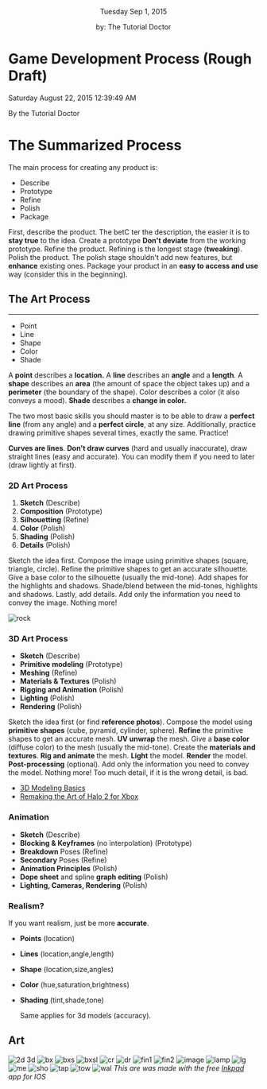<p style="
color:;
text-align:center;
font-size:">
Tuesday  Sep 1, 2015
</p>
<p style="
color:;
text-align:center;
font-size:">
by: The Tutorial Doctor
</p>

# Game Development Process (Rough Draft)
Saturday August 22, 2015 12:39:49 AM

By the Tutorial Doctor


# The Summarized Process
The main process for creating any product is:

- Describe
- Prototype
- Refine
- Polish
- Package

First, describe the product. The betC
ter the description, the easier it is to **stay true** to the idea. Create a prototype **Don't deviate** from the working prototype. Refine the product. Refining is the longest stage (**tweaking**). Polish the product. The polish stage shouldn't add new features, but **enhance** existing ones. Package your product in an **easy to access and use** way (consider this in the beginning).

## The Art Process
___

- Point
- Line
- Shape
- Color
- Shade

A **point** describes a **location.** A **line** describes an **angle** and a **length**. A **shape** describes an **area** (the amount of space the object takes up) and a **perimeter** (the boundary of the shape). Color describes a color (it also conveys a mood). **Shade** describes a **change in color.**

The two most basic skills you should master is to be able to draw a **perfect line** (from any angle) and a **perfect circle**, at any size. Additionally, practice drawing primitive shapes several times, exactly the same. Practice!

**Curves are lines**. **Don't draw curves** (hard and usually inaccurate), draw straight lines (easy and accurate). You can modify them if you need to later (draw lightly at first).

### 2D Art Process
1. **Sketch** (Describe)
2. **Composition** (Prototype)
3. **Silhouetting** (Refine)
4. **Color** (Polish)
5. **Shading** (Polish)
6. **Details** (Polish)

Sketch the idea first. Compose the image using primitive shapes (square, triangle, circle). Refine the primitive shapes to get an accurate silhouette. Give a base color to the silhouette (usually the mid-tone). Add shapes for the highlights and shadows. Shade/blend between the mid-tones, highlights and shadows. Lastly, add details. Add only the information you need to convey the image. Nothing more!

![rock](https://cloud.githubusercontent.com/assets/12942803/9608739/d66a1214-509d-11e5-8533-e7b0a454815a.jpg)

### 3D Art Process
- **Sketch** (Describe)
- **Primitive modeling** (Prototype)
- **Meshing** (Refine)
- **Materials & Textures** (Polish)
- **Rigging and Animation** (Polish)
- **Lighting** (Polish)
- **Rendering** (Polish)

Sketch the idea first (or find **reference photos**). Compose the model using **primitive shapes** (cube, pyramid, cylinder, sphere). **Refine** the primitive shapes to get an accurate mesh. **UV unwrap** the mesh. Give a **base color** (diffuse color) to the mesh (usually the mid-tone).  Create the **materials and textures**. **Rig and animate** the mesh. **Light** the model. **Render** the model. **Post-processing** (optional). Add only the information you need to convey the model. Nothing more! Too much detail, if it is the wrong detail, is bad.

- [3D Modeling Basics](https://www.youtube.com/user/GuerrillaCG)
- [Remaking the Art of Halo 2 for Xbox](https://www.youtube.com/watch?v=N6pdeECc5d4)

### Animation
-  **Sketch** (Describe)
- **Blocking & Keyframes** (no interpolation) (Prototype)
- **Breakdown** Poses (Refine)
- **Secondary** Poses (Refine)
- **Animation Principles** (Polish)
- **Dope sheet** and spline **graph editing** (Polish)
- **Lighting, Cameras, Rendering** (Polish)

### Realism?
If you want realism, just be more **accurate**.

- **Points** (location)
- **Lines** (location,angle,length)
- **Shape** (location,size,angles)
- **Color** (hue,saturation,brightness)
- **Shading** (tint,shade,tone)
  
  Same applies for 3d models (accuracy).

## Art

![2d 3d](https://cloud.githubusercontent.com/assets/12942803/9608727/d6519248-509d-11e5-8c20-071a7c56b38f.jpg)
![bx](https://cloud.githubusercontent.com/assets/12942803/9608728/d655abd0-509d-11e5-9936-cc6a13805384.jpg)
![bxs](https://cloud.githubusercontent.com/assets/12942803/9608731/d657523c-509d-11e5-9ed1-2c226185b1e5.jpg)
![bxsl](https://cloud.githubusercontent.com/assets/12942803/9608730/d656ff30-509d-11e5-9386-10a2410c20f7.jpg)
![cr](https://cloud.githubusercontent.com/assets/12942803/9608732/d65a180a-509d-11e5-8c08-722e8201e4f1.jpg)
![dr](https://cloud.githubusercontent.com/assets/12942803/9608733/d65b2e0c-509d-11e5-940e-6218107ba940.jpg)
![fin1](https://cloud.githubusercontent.com/assets/12942803/9608734/d65ef44c-509d-11e5-9c56-712c3e963c6a.jpg)
![fin2](https://cloud.githubusercontent.com/assets/12942803/9608735/d6626fdc-509d-11e5-8223-3b8e792e4eb5.jpg)
![image](https://cloud.githubusercontent.com/assets/12942803/9608737/d6649776-509d-11e5-80b8-0eaf9bacdd22.jpg)
![lamp](https://cloud.githubusercontent.com/assets/12942803/9608736/d66326d4-509d-11e5-9d11-f75e94889909.jpg)
![lg](https://cloud.githubusercontent.com/assets/12942803/9608738/d6653a00-509d-11e5-9404-c30c77dad62d.jpg)
![me](https://cloud.githubusercontent.com/assets/12942803/9608741/d66cb67c-509d-11e5-9d9a-5c8e888365aa.jpg)
![sho](https://cloud.githubusercontent.com/assets/12942803/9608740/d66c6820-509d-11e5-9438-d2d5ac8e6514.jpg)
![tap](https://cloud.githubusercontent.com/assets/12942803/9608744/d67186e8-509d-11e5-96dc-942de3dd9137.jpg)
![tow](https://cloud.githubusercontent.com/assets/12942803/9608743/d6717004-509d-11e5-8bed-ec9ee2729ea8.jpg)
![wal](https://cloud.githubusercontent.com/assets/12942803/9608742/d66f383e-509d-11e5-905a-0d850052fd3e.jpg)
*This are was made with the free [Inkpad](https://itunes.apple.com/us/app/inkpad/id400083414?mt=8) app for IOS*

